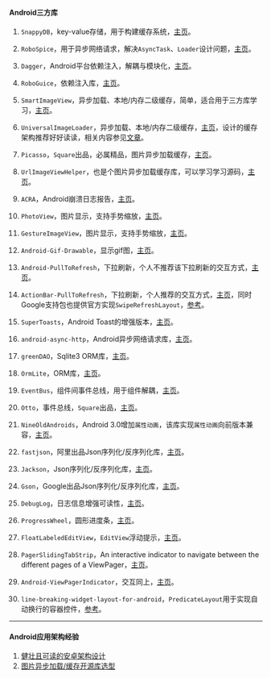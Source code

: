 #### Android三方库

1. `SnappyDB`，key-value存储，用于构建缓存系统，[主页][1]。
  
2. `RoboSpice`，用于异步网络请求，解决`AsyncTask`、`Loader`设计问题，[主页][2]。
  
3. `Dagger`，Android平台依赖注入，解耦与模块化，[主页][4]。
  
4. `RoboGuice`，依赖注入库，[主页][5]。
  
5. `SmartImageView`，异步加载、本地/内存二级缓存，简单，适合用于三方库学习，[主页][6]。
  
6. `UniversalImageLoader`，异步加载、本地/内存二级缓存，[主页][7]，设计的缓存架构推荐好好读读，相关内容参见[文章][8]。
  
7. `Picasso`，`Square`出品，必属精品，图片异步加载缓存，[主页][9]。
  
8. `UrlImageViewHelper`，也是个图片异步加载缓存库，可以学习学习源码，[主页][10]。
  
9. `ACRA`，Android崩溃日志报告，[主页][12]。
  
10. `PhotoView`，图片显示，支持手势缩放，[主页][13]。
  
11. `GestureImageView`，图片显示，支持手势缩放，[主页][14]。
  
12. `Android-Gif-Drawable`，显示gif图，[主页][15]。
  
13. `Android-PullToRefresh`，下拉刷新，个人不推荐该下拉刷新的交互方式，[主页][16]。
  
14. `ActionBar-PullToRefresh`，下拉刷新，个人推荐的交互方式，[主页][17]，同时Google支持包也提供官方实现`SwipeRefreshLayout`，[参考][18]。
  
15. `SuperToasts`，Android Toast的增强版本，[主页][19]。
  
16. `android-async-http`，Android异步网络请求库，[主页][20]。
  
17. `greenDAO`，Sqlite3 ORM库，[主页][21]。
  
18. `OrmLite`，ORM库，[主页][22]。
  
19. `EventBus`，组件间事件总线，用于组件解耦，[主页][23]。
  
20. `Otto`，事件总线，`Square`出品，[主页][24]。
  
21. `NineOldAndroids`，Android 3.0增加`属性动画`，该库实现`属性动画`向前版本兼容，[主页][25]。
  
22. `fastjson`，阿里出品Json序列化/反序列化库，[主页][26]。
  
23. `Jackson`，Json序列化/反序列化库，[主页][27]。
  
24. `Gson`，Google出品Json序列化/反序列化库，[主页][28]。
  
25. `DebugLog`，日志信息增强可读性，[主页][29]。
  
26. `ProgressWheel`，圆形进度条，[主页][30]。
  
27. `FloatLabeledEditView`，`EditView`浮动提示，[主页][31]。
  
28. `PagerSlidingTabStrip`，An interactive indicator to navigate between the different pages of a ViewPager，[主页][32]。
  
29. `Android-ViewPagerIndicator`，交互同上，[主页][33]。
  
30. `line-breaking-widget-layout-for-android`，`PredicateLayout`用于实现自动换行的容器控件，[参考][34]。
  
----
#### Android应用架构经验

1. [健壮且可读的安卓架构设计][3]
2. [图片异步加载/缓存开源库选型][11]


[1]: https://github.com/nhachicha/SnappyDB "SnappyDB"
[2]: https://github.com/stephanenicolas/robospice "RoboSpice"
[3]: http://blog.jobbole.com/66606/
[4]: http://square.github.io/dagger/ "Dagger"
[5]: https://github.com/roboguice/roboguice "RoboGuice"
[6]: http://loopj.com/android-smart-image-view/ "SmartImageView"
[7]: https://github.com/nostra13/Android-Universal-Image-Loader "UniversalImageLoader"
[8]: ./UIL学习.md "UIL学习笔记"
[9]: http://square.github.io/picasso/ "Picasso"
[10]: https://github.com/koush/UrlImageViewHelper "UrlImageViewHelper"
[11]: http://blog.jobbole.com/66115/
[12]: https://github.com/ACRA/acra "ACRA"
[13]: https://github.com/chrisbanes/PhotoView "PhotoView"
[14]: https://github.com/jasonpolites/gesture-imageview "GestureImageView"
[15]: https://github.com/koral--/android-gif-drawable "Android-Gif-Drawable"
[16]: https://github.com/chrisbanes/Android-PullToRefresh "Android-PullToRefresh"
[17]: https://github.com/chrisbanes/ActionBar-PullToRefresh "ActionBar-PullToRefresh"
[18]: http://developer.android.com/intl/zh-cn/reference/android/support/v4/widget/SwipeRefreshLayout.html "SwipeRefreshLayout"
[19]: https://github.com/JohnPersano/SuperToasts "SuperToasts"
[20]: http://loopj.com/android-async-http/ "android-async-http"
[21]: http://greendao-orm.com/ "greenDAO"
[22]: http://ormlite.com/ "OrmLite"
[23]: https://github.com/greenrobot/EventBus "EventBus"
[24]: http://square.github.io/otto/ "Otto"
[25]: http://nineoldandroids.com/ "NineOldAndroids"
[26]: https://github.com/alibaba/fastjson "fastjson"
[27]: https://github.com/FasterXML/jackson "Jackson"
[28]: http://code.google.com/p/google-gson/ "Gson"
[29]: https://github.com/MustafaFerhan/DebugLog "DebugLog"
[30]: https://github.com/Todd-Davies/ProgressWheel "ProgressWheel"
[31]: https://github.com/wrapp/floatlabelededittext "Float Labeled EditText"
[32]: https://github.com/astuetz/PagerSlidingTabStrip "PagerSlidingTabStrip"
[33]: https://github.com/JakeWharton/Android-ViewPagerIndicator "Android-ViewPagerIndicator"
[34]: http://stackoverflow.com/questions/549451/line-breaking-widget-layout-for-android "PredicateLayout"
